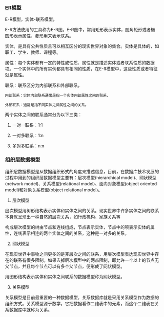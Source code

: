 ### ER模型

E-R模型，实体-联系模型。

E-R方法使用的工具称为E-R图。E-R图中，常用矩形表示实体，圆角矩形或者椭圆形表示属性，菱形用来表示联系。

实体，是具有公共性质且可以相互区分的现实世界对象的集合。实体是具体的，如职工、学生、教师、课程等。

属性：每个实体都有一定的特性或性质，属性就是描述实体或者联系性质的数据项。一个实体中的所有实例都具有相同的性质，在E-R模型中，这些性质或者特征就是属性。

联系：联系区分为内部联系和外部联系。

    内部联系：实体内部联系通常是指一个实体内部属性之间的联系，

    外部联系：通常是指不同实体之间属性之间的关系。

两个实体之间的联系通常分为以下三类：

1. 一对一联系：1:1

2. 一对多联系：1:n

3. 多对多联系：n:n

### 组织层数据模型

组织层数据模型是从数据组织形式的角度来描述信息，目前，在数据库技术发展的过程中用到的组织层数据模型主要有：层次模型(hierarchical model)、网状模型(network model)、关系模型(relational model)、面向对象模型(object oriented model)和对象关系模型(object relational model)。

1. 层次模型

层次模型用树形结构表示实体和实体之间的关系。现实世界中许多实体之间的联系本身就呈现出一种自然的层次关系，如行政机构、家族关系等

构成层次模型的树由节点和连线组成，节点表示实体，节点中的项表示实体的属性，连线表示相连的两个实体之间的关系，这种是一对多的关系。

2. 网状模型

在现实世界中事物之间更多的是非层次之间的联系，用层次模型表达现实世界中存在的联系有很多限制。如果去掉层次模型中的两点限制，即允许一个以上的节点无父节点，并且每个节点可以有多个父节点，便形成了网状模型。

用图形结构表示实体和实体之间联系的数据模型称为网状模型。

3. 关系模型

关系模型是目前最重要的一种数据模型，关系数据库就是采用关系模型作为数据的组织方式。关系模型源于数学，它把数据看作二维表中的元素，而这个二维表在关系数据库中就称为关系。